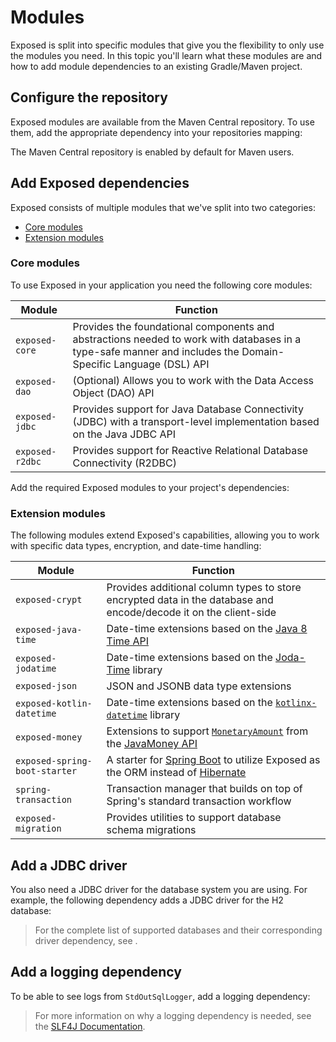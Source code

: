 <show-structure for="chapter,procedure" depth="2"/>

# Modules

Exposed is split into specific modules that give you the flexibility to only use the modules you need.
In this topic you'll learn what these modules are and how to add module dependencies to an existing Gradle/Maven project.

## Configure the repository

Exposed modules are available from the Maven Central repository.
To use them, add the appropriate dependency into your repositories mapping:

<tabs>
  <tab title="Kotlin Gradle">
    <code-block lang="kotlin" src="exposed-modules-kotlin-gradle/build.gradle.kts" include-lines="8-10"/>
  </tab>
  <tab title="Maven">
    The Maven Central repository is enabled by default for Maven users.
  </tab>
  <tab title="Groovy Gradle">
    <code-block lang="groovy" src="exposed-modules-groovy-gradle/build.gradle" include-lines="8-10"/>
  </tab>
</tabs>

## Add Exposed dependencies

Exposed consists of multiple modules that we've split into two categories:

- [Core modules](#core-modules)
- [Extension modules](#extension-modules)

### Core modules

To use Exposed in your application you need the following core modules:

| Module          | Function                                                                                                                                                      |
|-----------------|---------------------------------------------------------------------------------------------------------------------------------------------------------------|
| `exposed-core`  | Provides the foundational components and abstractions needed to work with databases in a type-safe manner and includes the Domain-Specific Language (DSL) API |
| `exposed-dao`   | (Optional) Allows you to work with the Data Access Object (DAO) API                                                                                           |
| `exposed-jdbc`  | Provides support for Java Database Connectivity (JDBC) with a transport-level implementation based on the Java JDBC API                                       |
| `exposed-r2dbc` | Provides support for Reactive Relational Database Connectivity (R2DBC)                                                                                        |

Add the required Exposed modules to your project's dependencies:

<tabs>
  <tab title="Kotlin Gradle">
    <code-block lang="kotlin" src="exposed-modules-kotlin-gradle/build.gradle.kts" include-lines="12-15,19"/>
  </tab>
  <tab title="Maven">
    <code-block lang="xml" src="exposed-modules-maven/pom.xml" include-lines="68,86-100,111"/>
  </tab>
  <tab title="Groovy Gradle">
    <code-block lang="groovy" src="exposed-modules-groovy-gradle/build.gradle" include-lines="12-15,19"/>
  </tab>
</tabs>

### Extension modules

The following modules extend Exposed's capabilities, allowing you to work with specific data types, encryption,
and date-time handling:

| Module                        | Function                                                                                                                                                                        |
|-------------------------------|---------------------------------------------------------------------------------------------------------------------------------------------------------------------------------|
| `exposed-crypt`               | Provides additional column types to store encrypted data in the database and encode/decode it on the client-side                                                                |
| `exposed-java-time`           | Date-time extensions based on the [Java 8 Time API](https://docs.oracle.com/javase/8/docs/api/java/time/package-summary.html)                                                   |
| `exposed-jodatime`            | Date-time extensions based on the [Joda-Time](https://www.joda.org/joda-time/) library                                                                                          |
| `exposed-json`                | JSON and JSONB data type extensions                                                                                                                                             |
| `exposed-kotlin-datetime`     | Date-time extensions based on the [`kotlinx-datetime`](https://kotlinlang.org/api/kotlinx-datetime/) library                                                                    |
| `exposed-money`               | Extensions to support [`MonetaryAmount`](https://javamoney.github.io/apidocs/java.money/javax/money/MonetaryAmount.html) from the [JavaMoney API](https://javamoney.github.io/) |
| `exposed-spring-boot-starter` | A starter for [Spring Boot](https://spring.io/projects/spring-boot) to utilize Exposed as the ORM instead of [Hibernate](https://hibernate.org/)                                |
| `spring-transaction`          | Transaction manager that builds on top of Spring's standard transaction workflow                                                                                                |
| `exposed-migration`           | Provides utilities to support database schema migrations                                                                                                                        |


## Add a JDBC driver

You also need a JDBC driver for the database system you are using. For example, the following dependency
adds a JDBC driver for the H2 database:

<tabs>
  <tab title="Kotlin Gradle">
    <code-block lang="kotlin" src="exposed-modules-kotlin-gradle/build.gradle.kts" include-lines="12,16,19"/>
  </tab>
  <tab title="Maven">
    <code-block lang="xml" src="exposed-modules-maven/pom.xml" include-lines="68,101-105,111"/>
  </tab>
  <tab title="Groovy Gradle">
    <code-block lang="groovy" src="exposed-modules-groovy-gradle/build.gradle" include-lines="12,16,19"/>
  </tab>
</tabs>

> For the complete list of supported databases and their corresponding driver dependency, see [](Working-with-Database.md).

## Add a logging dependency

To be able to see logs from `StdOutSqlLogger`, add a logging dependency:

<tabs>
  <tab title="Kotlin Gradle">
    <code-block lang="kotlin" src="exposed-modules-kotlin-gradle/build.gradle.kts" include-lines="12,17,19"/>
  </tab>
  <tab title="Maven">
    <code-block lang="xml" src="exposed-modules-maven/pom.xml" include-lines="68,106-111"/>
  </tab>
  <tab title="Groovy Gradle">
    <code-block lang="groovy" src="exposed-modules-groovy-gradle/build.gradle" include-lines="12,17,19"/>
  </tab>
</tabs>

> For more information on why a logging dependency is needed,
> see the [SLF4J Documentation](https://www.slf4j.org/codes.html#StaticLoggerBinder).
